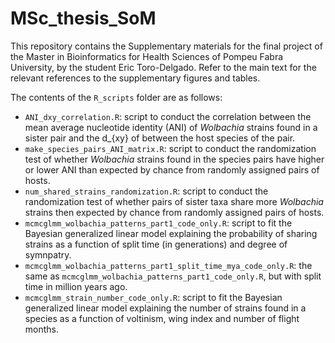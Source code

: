 # MSc_thesis_SoM
This repository contains the Supplementary materials for the final project of the Master in Bioinformatics for Health Sciences of Pompeu Fabra University, by the student Eric Toro-Delgado. Refer to the main text for the relevant references to the supplementary figures and tables.

The contents of the `R_scripts` folder are as follows:
- `ANI_dxy_correlation.R`: script to conduct the correlation between the mean average nucleotide identity (ANI) of _Wolbachia_ strains found in a sister pair and the d_{xy} of between the host species of the pair.
- `make_species_pairs_ANI_matrix.R`: script to conduct the randomization test of whether _Wolbachia_ strains found in the species pairs have higher or lower ANI than expected by chance from randomly assigned pairs of hosts.
- `num_shared_strains_randomization.R`: script to conduct the randomization test of whether pairs of sister taxa share more _Wolbachia_ strains then expected by chance from randomly assigned pairs of hosts.
- `mcmcglmm_wolbachia_patterns_part1_code_only.R`: script to fit the Bayesian generalized linear model explaining the probability of sharing strains as a function of split time (in generations) and degree of symnpatry.
- `mcmcglmm_wolbachia_patterns_part1_split_time_mya_code_only.R`: the same as `mcmcglmm_wolbachia_patterns_part1_code_only.R`, but with split time in million years ago.
- `mcmcglmm_strain_number_code_only.R`: script to fit the Bayesian generalized linear model explaining the number of strains found in a species as a function of voltinism, wing index and number of flight months.
